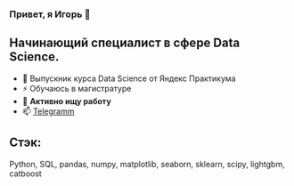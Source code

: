 ### Привет, я Игорь 👋

<!--
**79nin/79nin** is a ✨ _special_ ✨ repository because its `README.md` (this file) appears on your GitHub profile.

Here are some ideas to get you started:

- 🔭 I’m currently working on ...
- 🌱 I’m currently learning ...
- 👯 I’m looking to collaborate on ...
- 🤔 I’m looking for help with ...
- 💬 Ask me about ...
- 📫 How to reach me: ...
- 😄 Pronouns: ...
- ⚡ Fun fact: ...
-->
## Начинающий специалист в сфере Data Science.
- 🌱 Выпускник курса Data Science от Яндекс Практикума
- ⚡ Обучаюсь в магистратуре
- 🔭 **Активно ищу работу**
- 📫 [Telegramm](https://t.me/Prili4nbli_79nin)

## Стэк:
Python, SQL, pandas, numpy, matplotlib, seaborn, sklearn, scipy, lightgbm, catboost
  
